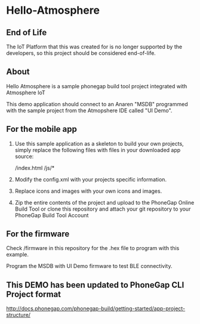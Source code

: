 # Hello-Atmosphere

## End of Life

The IoT Platform that this was created for is no longer supported by the developers, so this project should be considered end-of-life. 

## About

Hello Atmosphere is a sample phonegap build tool project integrated with Atmosphere IoT

This demo application should connect to an Anaren "MSDB" programmed with the sample project from 
the Atmopshere IDE called "UI Demo". 

## For the mobile app

1. Use this sample application as a skeleton to build your own projects, simply replace the 
following files with files in your downloaded app source:

    /index.html
    /js/*

2. Modify the config.xml with your projects specific information.

3. Replace icons and images with your own icons and images.

4. Zip the entire contents of the project and upload to the PhoneGap Online Build Tool or 
clone this repository and attach your git repository to your PhoneGap Build Tool Account

## For the firmware

Check /firmware in this repository for the .hex file to program with this example.

Program the MSDB with UI Demo firmware to test BLE connectivity.

## This DEMO has been updated to PhoneGap CLI Project format 

http://docs.phonegap.com/phonegap-build/getting-started/app-project-structure/

